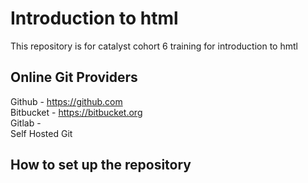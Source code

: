 # Introduction to html
This repository is for catalyst cohort 6 training for introduction to hmtl


## Online Git Providers
Github - https://github.com  
Bitbucket - https://bitbucket.org  
Gitlab -   
Self Hosted Git

## How to set up the repository

